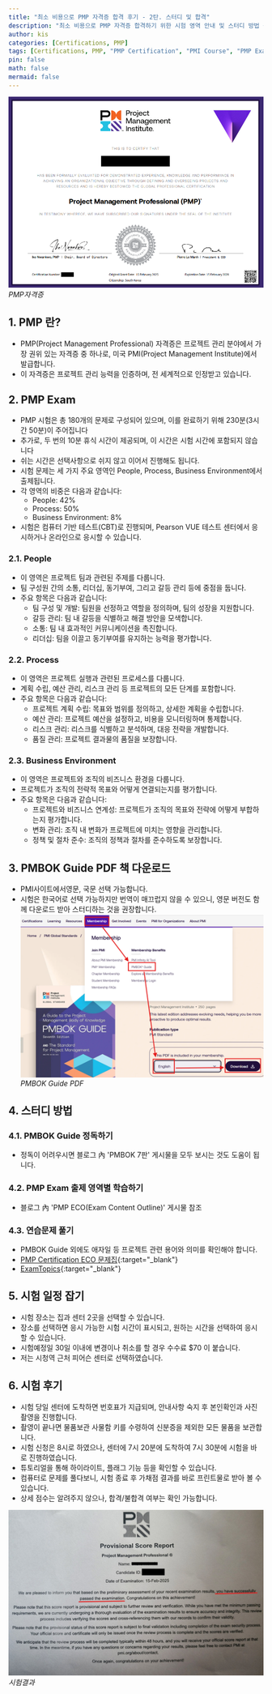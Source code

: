 ```yaml
---
title: "최소 비용으로 PMP 자격증 합격 후기 - 2탄. 스터디 및 합격"
description: "최소 비용으로 PMP 자격증 합격하기 위한 시험 영역 안내 및 스터디 방법 공유"
author: kis
categories: [Certifications, PMP]
tags: [Certifications, PMP, "PMP Certification", "PMI Course", "PMP Exam", 독학, 자격, qualifications, "Self Study", 교육, "Education", 경력, "Experience", "최소 비용", "Minimum Cost", 합격후기, "Success Story"]
pin: false
math: false
mermaid: false
---
```


![PMP자격증](/assets/img/20250223/pmp23.png)
*PMP자격증*

## 1. PMP 란?
- PMP(Project Management Professional) 자격증은 프로젝트 관리 분야에서 가장 권위 있는 자격증 중 하나로, 미국 PMI(Project Management Institute)에서 발급합니다.
- 이 자격증은 프로젝트 관리 능력을 인증하며, 전 세계적으로 인정받고 있습니다.


## 2. PMP Exam 
- PMP 시험은 총 180개의 문제로 구성되어 있으며, 이를 완료하기 위해 230분(3시간 50분)이 주어집니다
- 추가로, 두 번의 10분 휴식 시간이 제공되며, 이 시간은 시험 시간에 포함되지 않습니다
- 쉬는 시간은 선택사항으로 쉬지 않고 이어서 진행해도 됩니다.
- 시험 문제는 세 가지 주요 영역인 People, Process, Business Environment에서 출제됩니다. 
- 각 영역의 비중은 다음과 같습니다:
    - People: 42%
    - Process: 50%
    - Business Environment: 8%
- 시험은 컴퓨터 기반 테스트(CBT)로 진행되며, Pearson VUE 테스트 센터에서 응시하거나 온라인으로 응시할 수 있습니다.

### 2.1. People
- 이 영역은 프로젝트 팀과 관련된 주제를 다룹니다. 
- 팀 구성원 간의 소통, 리더십, 동기부여, 그리고 갈등 관리 등에 중점을 둡니다. 
- 주요 항목은 다음과 같습니다:
    - 팀 구성 및 개발: 팀원을 선정하고 역할을 정의하며, 팀의 성장을 지원합니다.
    - 갈등 관리: 팀 내 갈등을 식별하고 해결 방안을 모색합니다.
    - 소통: 팀 내 효과적인 커뮤니케이션을 촉진합니다.
    - 리더십: 팀을 이끌고 동기부여를 유지하는 능력을 평가합니다.

### 2.2. Process
- 이 영역은 프로젝트 실행과 관련된 프로세스를 다룹니다. 
- 계획 수립, 예산 관리, 리스크 관리 등 프로젝트의 모든 단계를 포함합니다. 
- 주요 항목은 다음과 같습니다:
    - 프로젝트 계획 수립: 목표와 범위를 정의하고, 상세한 계획을 수립합니다.
    - 예산 관리: 프로젝트 예산을 설정하고, 비용을 모니터링하며 통제합니다.
    - 리스크 관리: 리스크를 식별하고 분석하며, 대응 전략을 개발합니다.
    - 품질 관리: 프로젝트 결과물의 품질을 보장합니다.

### 2.3. Business Environment
- 이 영역은 프로젝트와 조직의 비즈니스 환경을 다룹니다. 
- 프로젝트가 조직의 전략적 목표와 어떻게 연결되는지를 평가합니다. 
- 주요 항목은 다음과 같습니다:
    - 프로젝트와 비즈니스 연계성: 프로젝트가 조직의 목표와 전략에 어떻게 부합하는지 평가합니다.
    - 변화 관리: 조직 내 변화가 프로젝트에 미치는 영향을 관리합니다.
    - 정책 및 절차 준수: 조직의 정책과 절차를 준수하도록 보장합니다.


## 3. PMBOK Guide PDF 책 다운로드
- PMI사이트에서영문, 국문 선택 가능합니다.
- 시험은 한국어로 선택 가능하지만 번역이 매끄럽지 않을 수 있으니, 영문 버전도 함께 다운로드 받아 스터디하는 것을 권장합니다.
![PMBOK Guide PDF](/assets/img/20250223/pmp21.png)
*PMBOK Guide PDF*


## 4. 스터디 방법

### 4.1. PMBOK Guide 정독하기
- 정독이 어려우시면 블로그 內 'PMBOK 7판' 게시물을 모두 보시는 것도 도움이 됩니다.

### 4.2. PMP Exam 출제 영역별 학습하기
- 블로그 內 'PMP ECO(Exam Content Outline)' 게시물 참조

### 4.3. 연습문제 풀기
- PMBOK Guide 외에도 애자일 등 프로젝트 관련 용어와 의미를 확인해야 합니다.
- [PMP Certification ECO 문제집](https://search.shopping.naver.com/book/catalog/39969430620){:target="_blank"}
- [ExamTopics](https://www.examtopics.com/exams/pmi/pmp/view/){:target="_blank"}

## 5. 시험 일정 잡기
- 시험 장소는 집과 센터 2곳을 선택할 수 있습니다.
- 장소를 선택하면 응시 가능한 시험 시간이 표시되고, 원하는 시간을 선택하여 응시할 수 있습니다.
- 시험예정일 30일 이내에 변경이나 취소를 할 경우 수수료 $70 이 붙습니다.
- 저는 시청역 근처 피어슨 센터로 선택하였습니다.

## 6. 시험 후기
- 시험 당일 센터에 도착하면 번호표가 지급되며, 안내사항 숙지 후 본인확인과 사진촬영을 진행합니다.
- 촬영이 끝나면 물품보관 사물함 키를 수령하여 신분증을 제외한 모든 물품을 보관합니다.
- 시험 신청은 8시로 하였으나, 센터에 7시 20분에 도착하여 7시 30분에 시험을 바로 진행하였습니다.
- 튜토리얼을 통해 하이라이트, 플래그 기능 등을 확인할 수 있습니다.
- 컴퓨터로 문제를 풀다보니, 시험 종료 후 가채점 결과를 바로 프린트물로 받아 볼 수 있습니다.
- 상세 점수는 알려주지 않으나, 합격/불합격 여부는 확인 가능합니다.

![시험결과](/assets/img/20250223/pmp22.png)
*시험결과*

